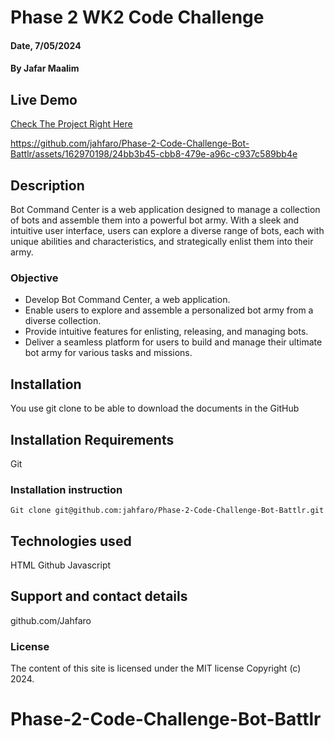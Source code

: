 # Phase 2 WK2 Code Challenge

#### Date, 7/05/2024

#### By Jafar Maalim

## Live Demo
[Check The Project Right Here](https://phase-2-code-challenge-bot-battlr-nine.vercel.app/)


https://github.com/jahfaro/Phase-2-Code-Challenge-Bot-Battlr/assets/162970198/24bb3b45-cbb8-479e-a96c-c937c589bb4e


## Description
Bot Command Center is a web application designed to manage a collection of bots and assemble them into a powerful bot army. With a sleek and intuitive user interface, users can explore a diverse range of bots, each with unique abilities and characteristics, and strategically enlist them into their army.

### Objective
- Develop Bot Command Center, a web application.
- Enable users to explore and assemble a personalized bot army from a diverse collection.
- Provide intuitive features for enlisting, releasing, and managing bots.
- Deliver a seamless platform for users to build and manage their ultimate bot army for various tasks and missions.

## Installation
You use git clone to be able to download the documents in the GitHub

## Installation Requirements
Git

### Installation instruction
```
Git clone git@github.com:jahfaro/Phase-2-Code-Challenge-Bot-Battlr.git

```

## Technologies used
HTML
Github
Javascript

## Support and contact details
github.com/Jahfaro

### License
The content of this site is licensed under the MIT license
Copyright (c) 2024.
# Phase-2-Code-Challenge-Bot-Battlr
